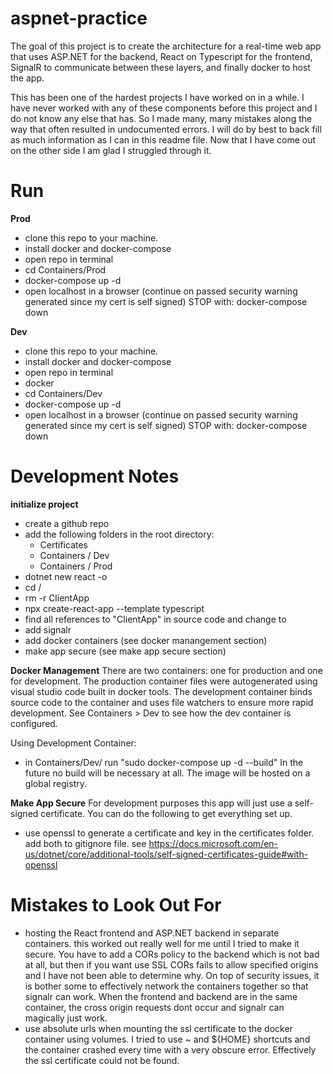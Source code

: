 # aspnet-practice
The goal of this project is to create the architecture for a real-time web app that uses ASP.NET for the backend, React on Typescript for the frontend, SignalR to communicate between these layers, and finally docker to host the app. 

This has been one of the hardest projects I have worked on in a while. I have never worked with any of these components before this project and I do not know any else that has. So I made many, many mistakes along the way that often resulted in undocumented errors. I will do by best to back fill as much information as I can in this readme file. Now that I have come out on the other side I am glad I struggled through it.

# Run 
**Prod**
* clone this repo to your machine.
* install docker and docker-compose
* open repo in terminal
* cd Containers/Prod
* docker-compose up -d
* open localhost in a browser (continue on passed security warning generated since my cert is self signed)
STOP with: docker-compose down 

**Dev**
* clone this repo to your machine.
* install docker and docker-compose
* open repo in terminal
* docker 
* cd Containers/Dev
* docker-compose up -d
* open localhost in a browser (continue on passed security warning generated since my cert is self signed)
STOP with: docker-compose down 

# Development Notes
**initialize project**
* create a github repo
* add the following folders in the root directory:
    * Certificates
    * Containers / Dev
    * Containers / Prod
* dotnet new react -o <project name>
* cd <project name>/
* rm -r ClientApp
* npx create-react-app <client name> --template typescript
* find all references to "ClientApp" in source code and change to <client name>
* add signalr
* add docker containers (see docker manangement section)
* make app secure (see make app secure section)


**Docker Management**
There are two containers: one for production and one for development. The production container files were autogenerated using visual studio code built in docker tools. The development container binds source code to the container and uses file watchers to ensure more rapid development. See Containers > Dev to see how the dev container is configured.

Using Development Container: 
* in Containers/Dev/ run "sudo docker-compose up -d --build"
In the future no build will be necessary at all. The image will be hosted on a global registry. 

**Make App Secure**
For development purposes this app will just use a self-signed certificate. You can do the following to get everything set up.
* use openssl to generate a certificate and key in the certificates folder. add both to gitignore file. see https://docs.microsoft.com/en-us/dotnet/core/additional-tools/self-signed-certificates-guide#with-openssl

# Mistakes to Look Out For
* hosting the React frontend and ASP.NET backend in separate containers. this worked out really well for me until I tried to make it secure. You have to add a CORs policy to the backend which is not bad at all, but then if you want use SSL CORs fails to allow specified origins and I have not been able to determine why. On top of security issues, it is bother some to effectively network the containers together so that signalr can work. When the frontend and backend are in the same container, the cross origin requests dont occur and signalr can magically just work.
* use absolute urls when mounting the ssl certificate to the docker container using volumes. I tried to use ~ and ${HOME} shortcuts and the container crashed every time with a very obscure error. Effectively the ssl certificate could not be found.
